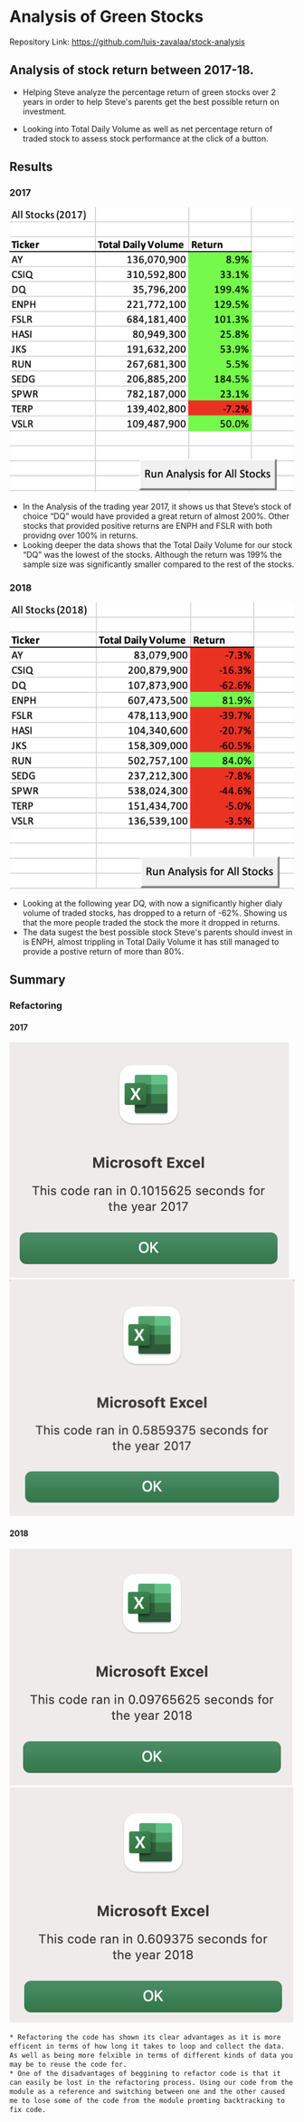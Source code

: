 # Analysis of Green Stocks

Repository Link: https://github.com/luis-zavalaa/stock-analysis

## Analysis of stock return between 2017-18. 

  - Helping Steve analyze the percentage return of green stocks over 2 years in order to help Steve's parents get the best possible return on investment. 

  - Looking into Total Daily Volume as well as net percentage return of traded stock to assess stock performance at the click of a button.

## Results

### 2017
  
 ![2017 Total Stock Return](/Resources/2017_StockReturn.png)
 
* In the Analysis of the trading year 2017, it shows us that Steve’s stock of choice “DQ” would have provided a great return of almost 200%. Other stocks that provided positive returns are ENPH and FSLR with both providng over 100% in returns.
* Looking deeper the data shows that the Total Daily Volume for our stock “DQ” was the lowest of the stocks. Although the return was 199% the sample size was significantly smaller compared to the rest of the stocks.

 
### 2018

![2018 Total Stock Return](/Resources/2018_StockReturn.png)

* Looking at the following year DQ, with now a significantly higher dialy volume of traded stocks, has dropped to a return of -62%. Showing us that the more people traded the stock the more it dropped in returns. 
* The data sugest the best possible stock Steve's parents should invest in is ENPH, almost trippling in Total Daily Volume it has still managed to provide a postive return of more than 80%. 

## Summary

  ### Refactoring
  
  #### 2017
  ![2017 Time Comparison](/Resources/VBA_Challenge_2017.png) ![2017 Module](/Resources/2017Module.png)
  
  #### 2018
  ![2018 Time comparison](/Resources/VBA_Challenge_2018.png) ![2018 Module](/Resources/2018Module.png)
  
    * Refactoring the code has shown its clear advantages as it is more efficent in terms of how long it takes to loop and collect the data. As well as being more felxible in terms of different kinds of data you may be to reuse the code for.
    * One of the disadvantages of beggining to refactor code is that it can easily be lost in the refactoring process. Using our code from the module as a reference and switching between one and the other caused me to lose some of the code from the module promting backtracking to fix code. 
    
    

